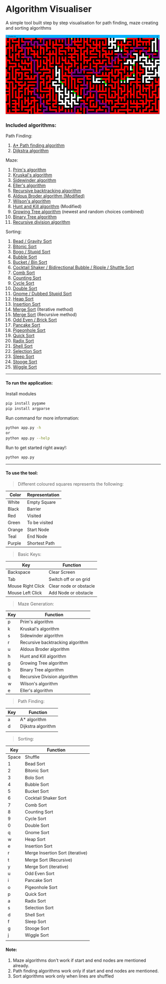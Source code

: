 # Algorithm Visualiser

A simple tool built step by step visualisation for path finding, maze creating and sorting algorithms 

![Example](Fonts/Example.png "Example")

### Included algorithms:

Path Finding:
1) [A* Path finding algorithm](Algorithms/astar.py)
1) [Dijkstra algorithm](Algorithms/dijkstra.py)

Maze:
1) [Prim's algorithm](Algorithms/prims.py)
1) [Kruskal's algorithm](Algorithms/kruskal.py)
1) [Sidewinder algorithm](Algorithms/sidewinder.py)
1) [Eller's algorithm](Algorithms/ellers.py)
1) [Recursive backtracking algorithm](Algorithms/recursive_backtracking.py)
1) [Aldous Broder algorithm (Modified)](Algorithms/aldous_broder.py)
1) [Wilson's algorithm](Algorithms/wilson.py)
1) [Hunt and Kill algorithm](Algorithms/hunt_and_kill.py) (Modified)
1) [Growing Tree algorithm](Algorithms/growing_tree.py) (newest and random choices combined)
1) [Binary Tree algorithm](Algorithms/binary_tree.py)
1) [Recursive division algorithm](Algorithms/recursive_division.py)

Sorting:
1) [Bead / Gravity Sort](Sorts/bead.py)
1) [Bitonic Sort](Sorts/bitonic.py)
1) [Bogo / Stupid Sort](Sorts/Bogo.py)
1) [Bubble Sort](Sorts/bubble.py)
1) [Bucket / Bin Sort](Sorts/bucket.py)
1) [Cocktail Shaker / Bidirectional Bubble / Ripple / Shuttle Sort](Sorts/cocktail.py)
1) [Comb Sort](Sorts/comb.py)
1) [Counting Sort](Sorts/counting.py)
1) [Cycle Sort](Sorts/cycle.py)
1) [Double Sort](Sorts/double.py)
1) [Gnome / Dubbed Stupid Sort](Sorts/gnome.py)
1) [Heap Sort](Sorts/heap.py)
1) [Insertion Sort](Sorts/insertion.py)
1) [Merge Sort](Sorts/iterativemerge.py) (Iterative method)
1) [Merge Sort](Sorts/recursivemerge.py) (Recursive method)
1) [Odd Even / Brick Sort](Sorts/oddeven.py)
1) [Pancake Sort](Sorts/pancake.py)
1) [Pigeonhole Sort](Sorts/pigeon.py)
1) [Quick Sort](Sorts/quick.py)
1) [Radix Sort](Sorts/radix.py)
1) [Shell Sort](Sorts/shell.py)
1) [Selection Sort](Sorts/selection.py)
1) [Sleep Sort](Sorts/sleep.py)
1) [Stooge Sort](Sorts/stooge.py)
1) [Wiggle Sort](Sorts/wiggle.py)

---
#### To run the application:

Install modules
```bash
pip install pygame
pip install argparse
```

Run command for more information:
```bash
python app.py -h
or
python app.py --help
```

Run to get started right away!:
```bash
python app.py
```

---
#### To use the tool:
> Different coloured squares represents the following:

|  Color 	|   Representation	|  
|---	|---	|
|   White	|  Empty Square 	|
|   Black	| Barrier  	|
|   Red	|   Visited	|
|   Green	|  To be visited 	|
|   Orange	|   Start Node	|
|   Teal	|   End Node	|
|   Purple	|   Shortest Path	|

> Basic Keys:

|   Key	|   Function	|
|---	|---	|
| Backspace  	|  Clear Screen 	|
|   Tab	|  Switch off or on grid 	|
|   Mouse Right Click	|   Clear node or obstacle	|
|   Mouse Left Click	|   Add Node or obstacle	|

> Maze Generation:

|   Key	|   Function	|
|---	|---	|
| p  	|   Prim's algorithm	|
|  k 	|   Kruskal's algorithm	|
|   s	|   Sidewinder algorithm	|
|  r 	|   Recursive backtracking algorithm	|
|  u 	|   Aldous Broder algorithm	|
|  h 	|   Hunt and Kill algorithm	|
|   g	|   Growing Tree algorithm	|
|   b	|   Binary Tree algorithm	|
|   q	|   Recursive Division algorithm	|
|  w 	|  	 Wilson's algorithm|
|  e 	|  	 Eller's algorithm|

> Path Finding:

|   Key	|   Function	|
|---	|---	|
| a  	|   A* algorithm	|
| d  	|   Dijkstra algorithm	|
|   	|  	|

> Sorting:

|   Key	|   Function	|
|---	|---	|
|   Space	| Shuffle 	|
|  1 	|  Bead Sort	|
|  2 	|  Bitonic Sort	|
|  3 	|  Bolo Sort	|
| 4  	|   Bubble Sort	|
| 5  	|   Bucket Sort	|
| 6  	|   Cocktail Shaker Sort	|
| 7  	|   Comb Sort	|
| 8  	|   Counting Sort	|
| 9  	|   Cycle Sort	|
| 0  	|   Double Sort	|
| q  	|   Gnome Sort	|
| w  	|   Heap Sort	|
| e  	|   Insertion Sort	|
| r  	|  Merge Insertion Sort (iterative)	|
| t  	|  Merge Sort (Recursive)	|
| y  	|  Merge Sort (iterative)	|
| u  	|   Odd Even Sort	|
|  i 	|  Pancake Sort	|
|  o 	|  Pigeonhole Sort	|
|  p 	|  Quick Sort	|
|  a 	|  Radix Sort	|
|  s 	|  Selection Sort	|
|  d 	|  Shell Sort	|
|  f 	|  Sleep Sort	|
|  g 	|  Stooge Sort	|
|   j	|  	Wiggle Sort|
|   	|  	|

#### Note:
1) Maze algorithms don't work if start and end nodes are mentioned already.
2) Path finding algorithms work only if start and end nodes are mentioned.
3) Sort algorithms work only when lines are shuffled 